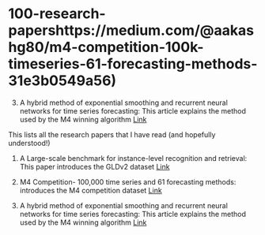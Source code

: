 # 100-research-papershttps://medium.com/@aakashg80/m4-competition-100k-timeseries-61-forecasting-methods-31e3b0549a56)
3. A hybrid method of exponential smoothing and recurrent neural networks for time series forecasting: This article explains the method used by the M4 winning algorithm [Link](https://medium.com/@aakashg80/m4-competition-winner-using-es-with-rnns-for-time-series-forecasting-1c86058c26e5)

This lists all the research papers that I have read (and hopefully understood!)

1. A Large-scale benchmark for instance-level recognition and retrieval: This paper introduces the GLDv2 dataset [Link](https://www.kaggle.com/c/landmark-retrieval-2020/discussion/164769)

2. M4 Competition- 100,000 time series and 61 forecasting methods: introduces the M4 competition dataset [Link](https://medium.com/@aakashg80/m4-competition-100k-timeseries-61-forecasting-methods-31e3b0549a56)

3. A hybrid method of exponential smoothing and recurrent neural networks for time series forecasting: This article explains the method used by the M4 winning algorithm [Link](https://medium.com/@aakashg80/m4-competition-winner-using-es-with-rnns-for-time-series-forecasting-1c86058c26e5)
